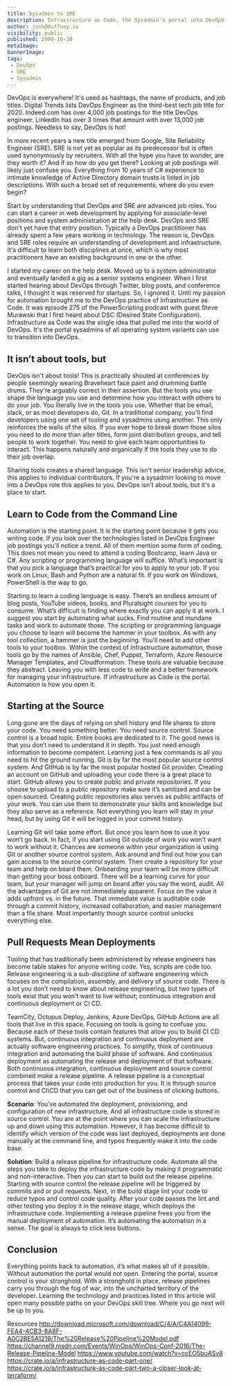 ```yaml
---
title: Sysadmin to SRE 
description: Infrastructure as Code, the Sysadmin's portal into DevOps 
author: josh@duffney.io 
visibility: public
published: 2999-10-30
metaImage: 
bannerImage: 
tags:
 - DevOps
 - SRE
 - Sysadmin
---
```


DevOps is everywhere! It's used as hashtags, the name of products, and job titles. Digital Trends lists DevOps Engineer as the third-best tech job title for 2020. Indeed.com has over 4,000 job postings for the title DevOps engineer. LinkedIn has over 3 times that amount with over 13,000 job postings. Needless to say, DevOps is hot!

In more recent years a new title emerged from Google, Site Reliability Engineer (SRE). SRE is not yet as popular as its predecessor but is often used synonymously by recruiters. With all the hype you have to wonder, are they worth it? And if so how do you get there? Looking at job postings will likely just confuse you. Everything from 10 years of C# experience to intimate knowledge of Active Directory domain trusts is listed in job descriptions. With such a broad set of requirements, where do you even begin?

Start by understanding that DevOps and SRE are advanced job roles. You can start a career in web development by applying for associate-level positions and system administration at the help desk. DevOps and SRE don't yet have that entry position. Typically a DevOps practitioner has already spent a few years working in technology. The reason is, DevOps and SRE roles require an understanding of development and infrastructure. It's difficult to learn both disciplines at once, which is why most practitioners have an existing background in one or the other.

I started my career on the help desk. Moved up to a system administrator and eventually landed a gig as a senior systems engineer. When I first started hearing about DevOps through Twitter, blog posts, and conference talks, I thought it was reserved for startups. So, I ignored it. Until my passion for automation brought me to the DevOps practice of Infrastructure as Code. It was episode 275 of the PowerScripting podcast with guest Steve Murawski that I first heard about DSC (Desired State Configuration). Infrastructure as Code was the single idea that pulled me into the world of DevOps. It's the portal sysadmins of all operating system variants can use to transition into DevOps.

## It isn’t about tools, but

DevOps isn't about tools! This is practically shouted at conferences by people seemingly wearing Braveheart face paint and drumming battle drums. They're arguably correct in their assertion. But the tools you use shape the language you use and determine how you interact with others to do your job. You literally live in the tools you use. Whether that be email, slack, or as most developers do, Git. In a traditional company, you'll find developers using one set of tooling and sysadmins using another. This only reinforces the walls of the silos. If you ever hope to break down those silos you need to do more than alter titles, form joint distribution groups, and tell people to work together. You need to give each team opportunities to interact. This happens naturally and organically if the tools they use to do their job overlap. 

Sharing tools creates a shared language. This isn't senior leadership advice, this applies to individual contributors. If you're a sysadmin looking to move into a DevOps role this applies to you. DevOps isn't about tools, but it's a place to start.

## Learn to Code from the Command Line 

Automation is the starting point. It is the starting point because it gets you writing code. If you look over the technologies listed in DevOps Engineer job postings you’ll notice a trend. All of them mention some form of coding. This does not mean you need to attend a coding Bootcamp, learn Java or C#. Any scripting or programming language will suffice. What’s important is that you pick a language that’s practical for you to apply to your job. If you work on Linux, Bash and Python are a natural fit. If you work on Windows, PowerShell is the way to go.

Starting to learn a coding language is easy. There’s an endless amount of blog posts, YouTube videos, books, and Pluralsight courses for you to consume. What’s difficult is finding where exactly you can apply it at work. I suggest you start by automating what sucks. Find routine and mundane tasks and work to automate those. The scripting or programming language you choose to learn will become the hammer in your toolbox. As with any tool collection, a hammer is just the beginning. You’ll need to add other tools to your toolbox. Within the context of infrastructure automation, those tools go by the names of Ansible, Chef, Puppet, Terraform, Azure Resource Manager Templates, and Cloudformation. These tools are valuable because they abstract. Leaving you with less code to write and a better framework for managing your infrastructure. If infrastructure as Code is the portal. Automation is how you open it.

## Starting at the Source

Long gone are the days of relying on shell history and file shares to store your code. You need something better. You need source control. Source control is a broad topic. Entire books are dedicated to it. The good news is that you don’t need to understand it in depth. You just need enough information to become competent. Learning just a few commands is all you need to hit the ground running.
Git is by far the most popular source control system. And GitHub is by far the most popular hosted Git provider. Creating an account on GitHub and uploading your code there is a great place to start. GitHub allows you to create public and private repositories. If you choose to upload to a public repository make sure it’s sanitized and can be open sourced. Creating public repositories also serves as public artifacts of your work. You can use them to demonstrate your skills and knowledge but they also serve as a reference. Not everything you learn will stay in your head, but by using Git it will be logged in your commit history.

Learning Git will take some effort. But once you learn how to use it you won’t go back. In fact, if you start using Git outside of work you won’t want to work without it. Chances are someone within your organization is using Git or another source control system. Ask around and find out how you can gain access to the source control system. Then create a repository for your team and help on board them. Onboarding your team will be more difficult than getting your boss onboard. There will be a learning curve for your team, but your manager will jump on board after you say the word, audit.
All the advantages of Git are not immediately apparent. Focus on the value it adds upfront vs. in the future. That immediate value is auditable code through a commit history, increased collaboration, and easier management than a file share. Most importantly though source control unlocks everything else.

## Pull Requests Mean Deployments

Tooling that has traditionally been administered by release engineers has become table stakes for anyone writing code. Yes, scripts are code too. Release engineering is a sub-discipline of software engineering which focuses on the compilation, assembly, and delivery of source code. There is a lot you don’t need to know about release engineering, but two types of tools exist that you won’t want to live without; continuous integration and continuous deployment or CI CD.

TeamCity, Octopus Deploy, Jenkins, Azure DevOps, GitHub Actions are all tools that live in this space. Focusing on tools is going to confuse you. Because each of these tools contain features that allow you to build CI CD systems. But, continuous integration and continuous deployment are actually software engineering practices. To simplify, think of continuous integration and automating the build phase of software. And continuous deployment as automating the release and deployment of that software. Both continuous integration, continuous deployment and source control combined make a release pipeline. A release pipeline is a conceptual process that takes your code into production for you. It is through source control and CI\CD that you can get out of the business of clicking buttons.

**Scenario**: You’ve automated the deployment, provisioning, and configuration of new infrastructure. And all infrastructure code is stored in source control. You are at the point where you can scale the infrastructure up and down using this automation. However, it has become difficult to identify which version of the code was last deployed, deployments are done manually at the command line, and typos frequently make it into the code base.

**Solution**: Build a release pipeline for infrastructure code. Automate all the steps you take to deploy the infrastructure code by making it programmatic and non-interactive. Then you can start to build out the release pipeline. Starting with source control the release pipeline will be triggered by commits and or pull requests. Next, in the build stage lint your code to reduce typos and control code quality. After your code passes the lint and other testing you deploy it in the release stage, which deploys the infrastructure code. Implementing a release pipeline frees you from the manual deployment of automation. It’s automating the automation in a sense. The goal is always to click less buttons.

## Conclusion

Everything points back to automation, it’s what makes all of it possible. Without automation the portal would not open. Entering the portal, source control is your stronghold. With a stronghold in place, release pipelines carry you through the fog of war, into the uncharted territory of the developer. Learning the technology and practices listed in this article will open many possible paths on your DevOps skill tree. Where you go next will be up to you. 

Resources
http://download.microsoft.com/download/C/4/A/C4A14099-FEA4-4CB3-8A8F-A0C2BE5A1219/The%20Release%20Pipeline%20Model.pdf
https://channel9.msdn.com/Events/WinOps/WinOps-Conf-2016/The-Release-Pipeline-Model
https://www.youtube.com/watch?v=ccEO5buASv8
https://crate.io/a/infrastructure-as-code-part-one/
https://crate.io/a/infrastructure-as-code-part-two-a-closer-look-at-terraform/
